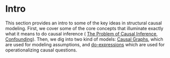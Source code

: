 # Intro

This section provides an intro to some of the key ideas in structural causal modeling. First, we cover some of the core concepts that illuminate exactly what it means to do causal inference ( [The Problem of Causal Inference](The%20Problem%20of%20Causal%20Inference.md), [Confounding](./Confounding.md)). Then, we dig into two kind of models: [Causal Graphs](Causal%20Graphs.md), which are used for modeling assumptions, and [do-expressions](Do%20Expressions.md) which are used for operationalizing causal questions.